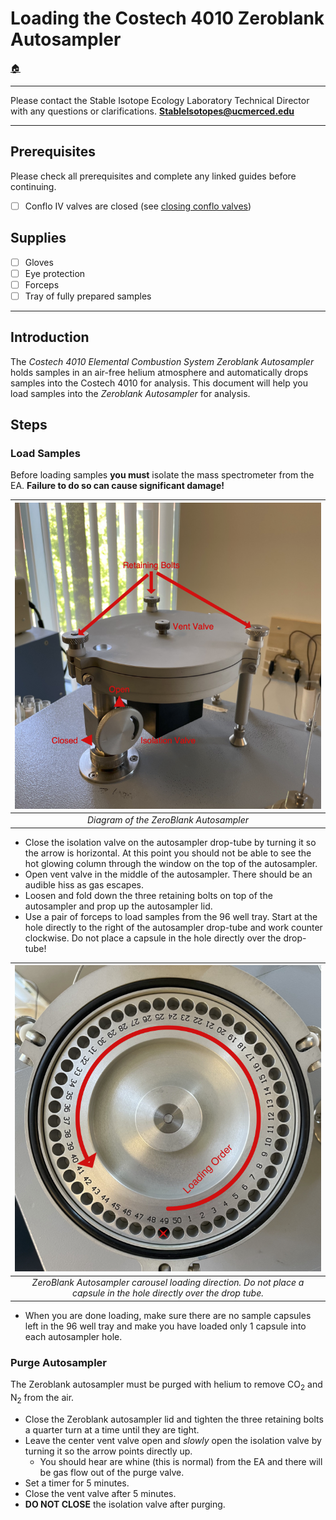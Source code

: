 # Loading the Costech 4010 Zeroblank Autosampler

[🏠](../README.md)

***

Please contact the Stable Isotope Ecology Laboratory Technical Director with any questions or clarifications. **StableIsotopes@ucmerced.edu**

***
## Prerequisites 

Please check all prerequisites and complete any linked guides before continuing.

- [ ] Conflo IV valves are closed (see [closing conflo valves](../conflo/closing_conflo_valves.md))

## Supplies

- [ ] Gloves
- [ ] Eye protection
- [ ] Forceps
- [ ] Tray of fully prepared samples

*** 

## Introduction

The *Costech 4010 Elemental Combustion System* *Zeroblank Autosampler* holds samples in an air-free helium atmosphere and automatically drops samples into the Costech 4010 for analysis. This document will help you load samples into the   *Zeroblank Autosampler* for analysis.

## Steps

### Load Samples

Before loading samples **you must** isolate the mass spectrometer from the EA.  **Failure to do so can cause significant damage!** 

|![](../figures/costech_EA/autosampler.png)|
|:--:|
|*Diagram of the ZeroBlank Autosampler*|

* Close the isolation valve on the autosampler drop-tube by turning it so the arrow is horizontal. At this point you should not be able to see the hot glowing column through the window on the top of the autosampler.
* Open vent valve in the middle of the autosampler. There should be an audible hiss as gas escapes.
* Loosen and fold down the three retaining bolts on top of the autosampler and prop up the autosampler lid.
* Use a pair of forceps to load samples from the 96 well tray. Start at the hole directly to the right of the autosampler drop-tube and work counter clockwise. Do not place a capsule in the hole directly over the drop-tube! 

|![](../figures/costech_EA/carousel.png)|
|:--:|
|*ZeroBlank Autosampler carousel loading direction. Do not place a capsule in the hole directly over the drop tube.*|

* When you are done loading, make sure there are no sample capsules left in the 96 well tray and make you have loaded only 1 capsule into each autosampler hole. 

### Purge Autosampler

The Zeroblank autosampler must be purged with helium to remove CO<sub>2</sub> and N<sub>2</sub> from the air.

* Close the Zeroblank autosampler lid and tighten the three retaining bolts a quarter turn at a time until they are tight.
* Leave the center vent valve open and *slowly* open the isolation valve by turning it so the arrow points directly up. 
    * You should hear are whine (this is normal) from the EA and there will be gas flow out of the purge valve. 
* Set a timer for 5 minutes.
* Close the vent valve after 5 minutes.
* **DO NOT CLOSE** the isolation valve after purging.
